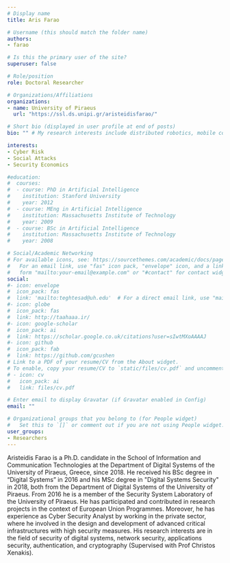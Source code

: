 ```yaml
---
# Display name
title: Aris Farao

# Username (this should match the folder name)
authors:
- farao

# Is this the primary user of the site?
superuser: false

# Role/position
role: Doctoral Researcher

# Organizations/Affiliations
organizations:
- name: University of Piraeus
  url: "https://ssl.ds.unipi.gr/aristeidisfarao/"

# Short bio (displayed in user profile at end of posts)
bio: "" # My research interests include distributed robotics, mobile computing and programmable matter.

interests:
- Cyber Risk
- Social Attacks
- Security Economics

#education:
#  courses:
#  - course: PhD in Artificial Intelligence
#    institution: Stanford University
#    year: 2012
#  - course: MEng in Artificial Intelligence
#    institution: Massachusetts Institute of Technology
#    year: 2009
#  - course: BSc in Artificial Intelligence
#    institution: Massachusetts Institute of Technology
#    year: 2008

# Social/Academic Networking
# For available icons, see: https://sourcethemes.com/academic/docs/page-builder/#icons
#   For an email link, use "fas" icon pack, "envelope" icon, and a link in the
#   form "mailto:your-email@example.com" or "#contact" for contact widget.
social:
#- icon: envelope
#  icon_pack: fas
#  link: 'mailto:teghtesad@uh.edu'  # For a direct email link, use "mailto:test@example.org".
#- icon: globe
#  icon_pack: fas
#  link: http://taahaaa.ir/
#- icon: google-scholar
#  icon_pack: ai
#  link: https://scholar.google.co.uk/citations?user=sIwtMXoAAAAJ
#- icon: github
#  icon_pack: fab
#  link: https://github.com/gcushen
# Link to a PDF of your resume/CV from the About widget.
# To enable, copy your resume/CV to `static/files/cv.pdf` and uncomment the lines below.
# - icon: cv
#   icon_pack: ai
#   link: files/cv.pdf

# Enter email to display Gravatar (if Gravatar enabled in Config)
email: ""

# Organizational groups that you belong to (for People widget)
#   Set this to `[]` or comment out if you are not using People widget.
user_groups:
- Researchers
---
```


Aristeidis Farao is a Ph.D. candidate in the School of Information and Communication Technologies at the Department of Digital Systems of the University of Piraeus, Greece, since 2018. He received his BSc degree in “Digital Systems” in 2016 and his MSc degree in "Digital Systems Security" in 2018, both from the Department of Digital Systems of the University of Piraeus. From 2016 he is a member of the Security System Laboratory of the University of Piraeus. He has participated and contributed in research projects in the context of European Union Programmes. Moreover, he has experience as Cyber Security Analyst by working in the private sector, where he involved in the design and development of advanced critical infrastructures with high security measures. His research interests are in the field of security of digital systems, network security, applications security, authentication, and cryptography (Supervised with Prof Christos Xenakis).
